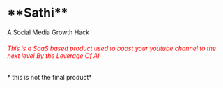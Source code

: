 <h1>**Sathi**</h1> A Social Media Growth Hack

<h6  style="color:red" >This is a SaaS based product used to boost your youtube channel to the next level By the Leverage Of AI  </h6>
 * this is not the final product*
